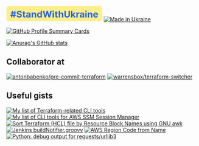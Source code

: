 [![Stand With Ukraine](https://raw.githubusercontent.com/vshymanskyy/StandWithUkraine/main/badges/StandWithUkraine.svg)](https://stand-with-ukraine.pp.ua)
[![Made in Ukraine](https://img.shields.io/badge/made_in-Ukraine-ffd700.svg?labelColor=0057b7)](https://stand-with-ukraine.pp.ua)

[![GitHub Profile Summary Cards](https://github-profile-summary-cards.vercel.app/api/cards/profile-details?username=yermulnik&theme=transparent)](https://github.com/vn7n24fzkq/github-profile-summary-cards)

[![Anurag's GitHub stats](https://github-readme-stats.vercel.app/api?username=yermulnik&show_icons=true&theme=transparent&cache_seconds=21600&hide_border=true&hide_rank=true&custom_title=Stats&text_bold=false&show=reviews,discussions_started,discussions_answered,prs_merged,prs_merged_percentage)](https://github.com/anuraghazra/github-readme-stats)

## Collaborator at
[![antonbabenko/pre-commit-terraform](https://github-readme-stats.vercel.app/api/pin/?username=antonbabenko&repo=pre-commit-terraform&theme=transparent&show_owner=true)](https://github.com/antonbabenko/pre-commit-terraform)
[![warrensbox/terraform-switcher](https://github-readme-stats.vercel.app/api/pin/?username=warrensbox&repo=terraform-switcher&theme=transparent&show_owner=true)](https://github.com/warrensbox/terraform-switcher)

## Useful gists
[![My list of Terraform-related CLI tools](https://github-readme-stats.vercel.app/api/gist?id=24b922460aa09759d74a27b7740ecd0f&show_owner=false)](https://gist.github.com/yermulnik/24b922460aa09759d74a27b7740ecd0f)
[![My list of CLI tools for AWS SSM Session Manager](https://github-readme-stats.vercel.app/api/gist?id=234e18b40145ac437a88476e93b3f12c&show_owner=false)](https://gist.github.com/yermulnik/234e18b40145ac437a88476e93b3f12c)
[![Sort Terraform (HCL) file by Resource Block Names using GNU `awk`](https://github-readme-stats.vercel.app/api/gist?id=7e0cf991962680d406692e1db1b551e6&show_owner=false)](https://gist.github.com/yermulnik/7e0cf991962680d406692e1db1b551e6)
[![Jenkins `buildNotifier.groovy`](https://github-readme-stats.vercel.app/api/gist?id=44e591251bea0a08d5124b80ac796ee7&show_owner=false)](https://gist.github.com/yermulnik/44e591251bea0a08d5124b80ac796ee7)
[![AWS Region Code from Name](https://github-readme-stats.vercel.app/api/gist?id=4670e5103e42746cdd5dd0236c32c587&show_owner=false)](https://gist.github.com/yermulnik/4670e5103e42746cdd5dd0236c32c587)
[![Python: debug output for `requests`/`urllib3`](https://github-readme-stats.vercel.app/api/gist?id=55c46ee560f6693af380254e2d0198c1&show_owner=false)](https://gist.github.com/yermulnik/55c46ee560f6693af380254e2d0198c1)

<!-- [YZ-RIPE](https://apps.db.ripe.net/db-web-ui/query?bflag=false&dflag=false&rflag=true&searchtext=YZ-RIPE&source=RIPE) -->
